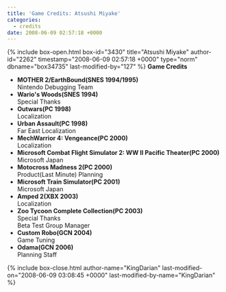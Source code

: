 ```yaml
---
title: 'Game Credits: Atsushi Miyake'
categories:
  - credits
date: 2008-06-09 02:57:18 +0000
---
```

{% include box-open.html box-id="3430" title="Atsushi Miyake" author-id="2262" timestamp="2008-06-09 02:57:18 +0000" type="norm" dbname="box34735" last-modified-by="127" %}
<b>Game Credits</b>
<UL>

<LI><b>MOTHER 2/EarthBound(SNES 1994/1995)</b><BR />
Nintendo Debugging Team</LI>
<LI><b>Wario's Woods(SNES 1994)</b><BR />
Special Thanks</LI>
<LI><b>Outwars(PC 1998)</b><BR />
Localization</LI>
<LI><b>Urban Assault(PC 1998)</b><BR />
Far East Localization</LI>
<LI><b>MechWarrior 4: Vengeance(PC 2000)</b><BR />
Localization</LI>
<LI><b>Microsoft Combat Flight Simulator 2: WW II Pacific Theater(PC 2000)</b><BR />
Microsoft Japan</LI>
<LI><b>Motocross Madness 2(PC 2000)</b><BR />
Product(Last Minute) Planning</LI>
<LI><b>Microsoft Train Simulator(PC 2001)</b><BR />
Microsoft Japan</LI>
<LI><b>Amped 2(XBX 2003)</b><BR />
Localization</LI>
<LI><b>Zoo Tycoon Complete Collection(PC 2003)</b><BR />
Special Thanks<BR />
Beta Test Group Manager</LI>
<LI><b>Custom Robo(GCN 2004)</b><BR />
Game Tuning</LI>
<LI><b>Odama(GCN 2006)</b><BR />
Planning Staff</LI>

</UL>
{% include box-close.html author-name="KingDarian" last-modified-on="2008-06-09 03:08:45 +0000" last-modified-by-name="KingDarian" %}
